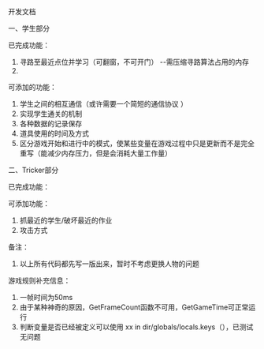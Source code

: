 开发文档



一、学生部分



已完成功能：

1. 寻路至最近点位并学习（可翻窗，不可开门） --需压缩寻路算法占用的内存
1. 



可添加的功能：

1. 学生之间的相互通信（或许需要一个简短的通信协议 ）
2. 实现学生通关的机制
3. 各种数据的记录保存
4. 道具使用的时间及方式
5. 区分游戏开始和进行中的模式，使某些变量在游戏过程中只是更新而不是完全重写（能减少内存压力，但是会消耗大量工作量）

二、Tricker部分

已完成功能：



可添加功能：

1. 抓最近的学生/破坏最近的作业
2. 攻击方式



备注：

1. 以上所有代码都先写一版出来，暂时不考虑更换人物的问题





游戏规则补充信息：

1. 一帧时间为50ms
2. 由于某种神奇的原因，GetFrameCount函数不可用，GetGameTime可正常运行
3. 判断变量是否已经被定义可以使用 xx in dir/globals/locals.keys（），已测试无问题